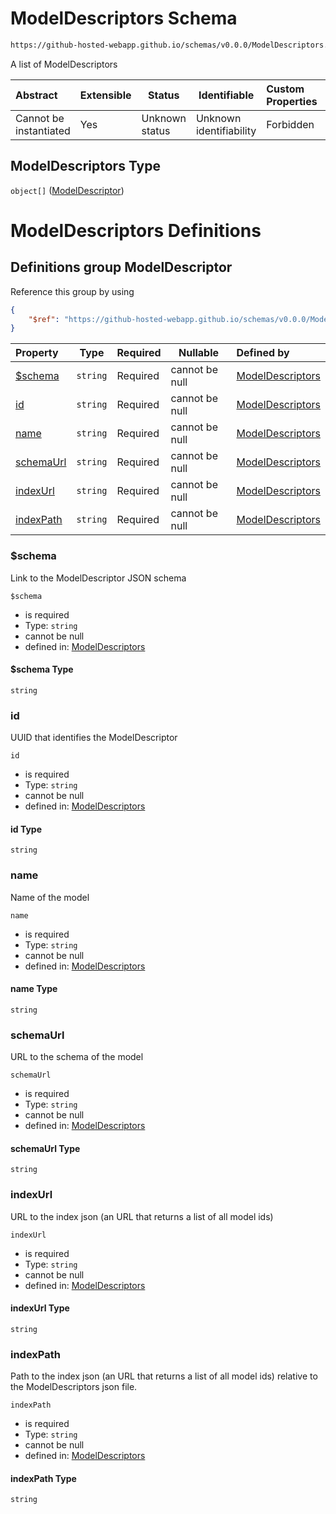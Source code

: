 # ModelDescriptors Schema

```txt
https://github-hosted-webapp.github.io/schemas/v0.0.0/ModelDescriptors.schema.json
```

A list of ModelDescriptors

| Abstract | Extensible | Status | Identifiable | Custom Properties | Additional Properties | Access Restrictions | Defined In |
| :-- | --- | --- | --- | :-- | --- | --- | --- |
| Cannot be instantiated | Yes | Unknown status | Unknown identifiability | Forbidden | Allowed | none | [ModelDescriptors.schema.json](../ModelDescriptors.schema.json "open original schema") |

## ModelDescriptors Type

`object[]` ([ModelDescriptor](modeldescriptors-definitions-modeldescriptor.md))

# ModelDescriptors Definitions

## Definitions group ModelDescriptor

Reference this group by using

```json
{
    "$ref": "https://github-hosted-webapp.github.io/schemas/v0.0.0/ModelDescriptors.schema.json#/definitions/ModelDescriptor"
}
```

| Property | Type | Required | Nullable | Defined by |
| :-- | --- | --- | --- | :-- |
| [\$schema](#$schema) | `string` | Required | cannot be null | [ModelDescriptors](modeldescriptors-definitions-modeldescriptor-properties-schema.md "https://github-hosted-webapp.github.io/schemas/v0.0.0/ModelDescriptors.schema.json#/definitions/ModelDescriptor/properties/$schema") |
| [id](#id) | `string` | Required | cannot be null | [ModelDescriptors](modeldescriptors-definitions-modeldescriptor-properties-id.md "https://github-hosted-webapp.github.io/schemas/v0.0.0/ModelDescriptors.schema.json#/definitions/ModelDescriptor/properties/id") |
| [name](#name) | `string` | Required | cannot be null | [ModelDescriptors](modeldescriptors-definitions-modeldescriptor-properties-name.md "https://github-hosted-webapp.github.io/schemas/v0.0.0/ModelDescriptors.schema.json#/definitions/ModelDescriptor/properties/name") |
| [schemaUrl](#schemaUrl) | `string` | Required | cannot be null | [ModelDescriptors](modeldescriptors-definitions-modeldescriptor-properties-schemaurl.md "https://github-hosted-webapp.github.io/schemas/v0.0.0/ModelDescriptors.schema.json#/definitions/ModelDescriptor/properties/schemaUrl") |
| [indexUrl](#indexUrl) | `string` | Required | cannot be null | [ModelDescriptors](modeldescriptors-definitions-modeldescriptor-properties-indexurl.md "https://github-hosted-webapp.github.io/schemas/v0.0.0/ModelDescriptors.schema.json#/definitions/ModelDescriptor/properties/indexUrl") |
| [indexPath](#indexPath) | `string` | Required | cannot be null | [ModelDescriptors](modeldescriptors-definitions-modeldescriptor-properties-indexpath.md "https://github-hosted-webapp.github.io/schemas/v0.0.0/ModelDescriptors.schema.json#/definitions/ModelDescriptor/properties/indexPath") |

### \$schema

Link to the ModelDescriptor JSON schema

`$schema`

-   is required
-   Type: `string`
-   cannot be null
-   defined in: [ModelDescriptors](modeldescriptors-definitions-modeldescriptor-properties-schema.md "https://github-hosted-webapp.github.io/schemas/v0.0.0/ModelDescriptors.schema.json#/definitions/ModelDescriptor/properties/$schema")

#### \$schema Type

`string`

### id

UUID that identifies the ModelDescriptor

`id`

-   is required
-   Type: `string`
-   cannot be null
-   defined in: [ModelDescriptors](modeldescriptors-definitions-modeldescriptor-properties-id.md "https://github-hosted-webapp.github.io/schemas/v0.0.0/ModelDescriptors.schema.json#/definitions/ModelDescriptor/properties/id")

#### id Type

`string`

### name

Name of the model

`name`

-   is required
-   Type: `string`
-   cannot be null
-   defined in: [ModelDescriptors](modeldescriptors-definitions-modeldescriptor-properties-name.md "https://github-hosted-webapp.github.io/schemas/v0.0.0/ModelDescriptors.schema.json#/definitions/ModelDescriptor/properties/name")

#### name Type

`string`

### schemaUrl

URL to the schema of the model

`schemaUrl`

-   is required
-   Type: `string`
-   cannot be null
-   defined in: [ModelDescriptors](modeldescriptors-definitions-modeldescriptor-properties-schemaurl.md "https://github-hosted-webapp.github.io/schemas/v0.0.0/ModelDescriptors.schema.json#/definitions/ModelDescriptor/properties/schemaUrl")

#### schemaUrl Type

`string`

### indexUrl

URL to the index json (an URL that returns a list of all model ids)

`indexUrl`

-   is required
-   Type: `string`
-   cannot be null
-   defined in: [ModelDescriptors](modeldescriptors-definitions-modeldescriptor-properties-indexurl.md "https://github-hosted-webapp.github.io/schemas/v0.0.0/ModelDescriptors.schema.json#/definitions/ModelDescriptor/properties/indexUrl")

#### indexUrl Type

`string`

### indexPath

Path to the index json (an URL that returns a list of all model ids) relative to the ModelDescriptors json file.

`indexPath`

-   is required
-   Type: `string`
-   cannot be null
-   defined in: [ModelDescriptors](modeldescriptors-definitions-modeldescriptor-properties-indexpath.md "https://github-hosted-webapp.github.io/schemas/v0.0.0/ModelDescriptors.schema.json#/definitions/ModelDescriptor/properties/indexPath")

#### indexPath Type

`string`
